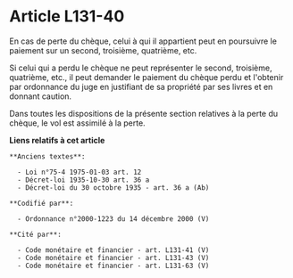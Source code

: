 # Article L131-40

En cas de perte du chèque, celui à qui il appartient peut en poursuivre le paiement sur un second, troisième, quatrième, etc.

Si celui qui a perdu le chèque ne peut représenter le second, troisième, quatrième, etc., il peut demander le paiement du
chèque perdu et l'obtenir par ordonnance du juge en justifiant de sa propriété par ses livres et en donnant caution.

Dans toutes les dispositions de la présente section relatives à la perte du chèque, le vol est assimilé à la perte.

**Liens relatifs à cet article**

	**Anciens textes**:

	  - Loi n°75-4 1975-01-03 art. 12
	  - Décret-loi 1935-10-30 art. 36 a
	  - Décret-loi du 30 octobre 1935 - art. 36 a (Ab)

	**Codifié par**:

	  - Ordonnance n°2000-1223 du 14 décembre 2000 (V)

	**Cité par**:

	  - Code monétaire et financier - art. L131-41 (V)
	  - Code monétaire et financier - art. L131-43 (V)
	  - Code monétaire et financier - art. L131-63 (V)
